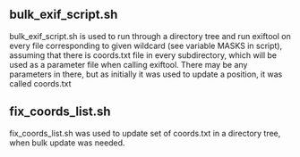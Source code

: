 bulk_exif_script.sh
-------------------

bulk_exif_script.sh is used to run through a directory tree and run exiftool on every file corresponding to given
wildcard (see variable MASKS in script), assuming that there is coords.txt file in every subdirectory, which will be
used as a parameter file when calling exiftool. There may be any parameters in there, but as initially it was used to
update a position, it was called coords.txt


fix_coords_list.sh
------------------

fix_coords_list.sh was used to update set of coords.txt in a directory tree, when bulk update was needed.
  
